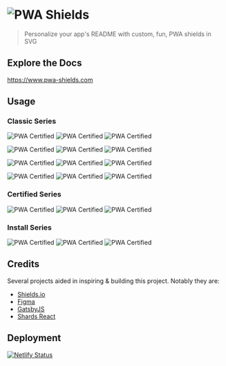 # ![PWA Shields](https://www.pwa-shields.com/images/logo.svg)
> Personalize your app's README with custom, fun, PWA shields in SVG

## Explore the Docs
<https://www.pwa-shields.com>

## Usage

### Classic Series
![PWA Certified](https://www.pwa-shields.com/1.0.0/series/classic/white/gray.svg)
![PWA Certified](https://www.pwa-shields.com/1.0.0/series/classic/white/purple.svg)
![PWA Certified](https://www.pwa-shields.com/1.0.0/series/classic/white/green.svg)

![PWA Certified](https://www.pwa-shields.com/1.0.0/series/classic/faded/inverse/gray.svg)
![PWA Certified](https://www.pwa-shields.com/1.0.0/series/classic/faded/inverse/purple.svg)
![PWA Certified](https://www.pwa-shields.com/1.0.0/series/classic/faded/inverse/green.svg)

![PWA Certified](https://www.pwa-shields.com/1.0.0/series/classic/faded/white/gray.svg)
![PWA Certified](https://www.pwa-shields.com/1.0.0/series/classic/faded/white/purple.svg)
![PWA Certified](https://www.pwa-shields.com/1.0.0/series/classic/faded/white/green.svg)

![PWA Certified](https://www.pwa-shields.com/1.0.0/series/classic/solid/gray.svg)
![PWA Certified](https://www.pwa-shields.com/1.0.0/series/classic/solid/purple.svg)
![PWA Certified](https://www.pwa-shields.com/1.0.0/series/classic/solid/green.svg)

### Certified Series
![PWA Certified](https://www.pwa-shields.com/1.0.0/series/certified/gray.svg)
![PWA Certified](https://www.pwa-shields.com/1.0.0/series/certified/purple.svg)
![PWA Certified](https://www.pwa-shields.com/1.0.0/series/certified/green.svg)

### Install Series
![PWA Certified](https://www.pwa-shields.com/1.0.0/series/install/gray.svg)
![PWA Certified](https://www.pwa-shields.com/1.0.0/series/install/purple.svg)
![PWA Certified](https://www.pwa-shields.com/1.0.0/series/install/green.svg)

## Credits
Several projects aided in inspiring & building this project. Notably they are:

- [Shields.io](https://github.com/badges/shields)
- [Figma](https://www.figma.com/login)
- [GatsbyJS](https://www.gatsbyjs.org/)
- [Shards React](https://designrevision.com/docs/shards-react/getting-started)

## Deployment
[![Netlify Status](https://api.netlify.com/api/v1/badges/6b847872-2e80-45dd-8dc0-5490bd7d6acd/deploy-status)](https://app.netlify.com/sites/rtd-pwa-shields/deploys)
